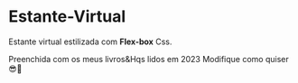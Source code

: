 # Estante-Virtual
Estante virtual estilizada com **Flex-box** Css.

Preenchida com os meus livros&Hqs lidos em 2023
Modifique como quiser :sunglasses:🤙 
